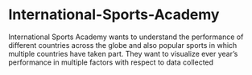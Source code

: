 # International-Sports-Academy
International Sports Academy wants to understand the performance of different countries across the globe and also popular sports in which multiple countries have taken part. They want to visualize ever year’s performance in multiple factors with respect to data collected
